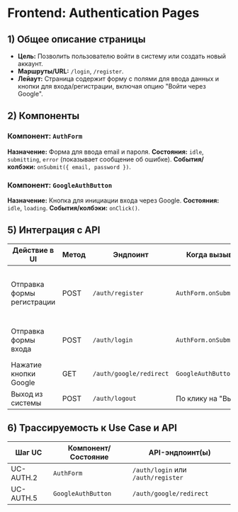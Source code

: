 # Frontend: Authentication Pages

## 1) Общее описание страницы
- **Цель:** Позволить пользователю войти в систему или создать новый аккаунт.
- **Маршруты/URL:** `/login`, `/register`.
- **Лейаут:** Страница содержит форму с полями для ввода данных и кнопки для входа/регистрации, включая опцию "Войти через Google".

## 2) Компоненты
### Компонент: `AuthForm`
**Назначение:** Форма для ввода email и пароля.
**Состояния:** `idle`, `submitting`, `error` (показывает сообщение об ошибке).
**События/колбэки:** `onSubmit({ email, password })`.

### Компонент: `GoogleAuthButton`
**Назначение:** Кнопка для инициации входа через Google.
**Состояния:** `idle`, `loading`.
**События/колбэки:** `onClick()`.

## 5) Интеграция с API
| Действие в UI | Метод | Эндпоинт | Когда вызывается | Ошибки/Поведение |
|---|---|---|---|---|
| Отправка формы регистрации | POST | `/auth/register` | `AuthForm.onSubmit` | 409: "Пользователь существует"; 422: "Неверный формат". |
| Отправка формы входа | POST | `/auth/login` | `AuthForm.onSubmit` | 401: "Неверные учетные данные". |
| Нажатие кнопки Google | GET | `/auth/google/redirect` | `GoogleAuthButton.onClick` | - |
| Выход из системы | POST | `/auth/logout` | По клику на "Выйти" | - |

## 6) Трассируемость к Use Case и API
| Шаг UC | Компонент/Состояние | API-эндпоинт(ы) |
|---|---|---|
| UC-AUTH.2 | `AuthForm` | `/auth/login` или `/auth/register` |
| UC-AUTH.5 | `GoogleAuthButton` | `/auth/google/redirect` |
